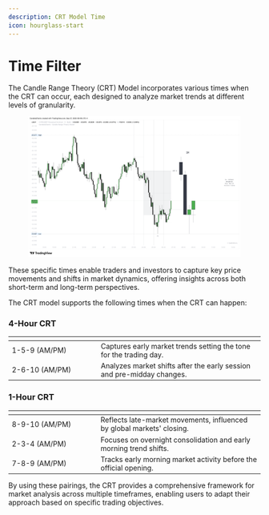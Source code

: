 ```yaml
---
description: CRT Model Time
icon: hourglass-start
---
```


# Time Filter

The Candle Range Theory (CRT) Model incorporates various times when the CRT can occur, each designed to analyze market trends at different levels of granularity.

<figure><img src="../../.gitbook/assets/docs-candle-range-theory-007.png" alt=""><figcaption></figcaption></figure>

These specific times enable traders and investors to capture key price movements and shifts in market dynamics, offering insights across both short-term and long-term perspectives.

The CRT model supports the following times when the CRT can happen:

### 4-Hour CRT

<table><thead><tr><th width="163.7265625"></th><th></th></tr></thead><tbody><tr><td>1-5-9 (AM/PM)</td><td>Captures early market trends setting the tone for the trading day.</td></tr><tr><td>2-6-10 (AM/PM)</td><td>Analyzes market shifts after the early session and pre-midday changes.</td></tr></tbody></table>

### 1-Hour CRT

<table><thead><tr><th width="163.234375"></th><th></th></tr></thead><tbody><tr><td>8-9-10 (AM/PM)</td><td>Reflects late-market movements, influenced by global markets' closing.</td></tr><tr><td>2-3-4 (AM/PM)</td><td>Focuses on overnight consolidation and early morning trend shifts.</td></tr><tr><td>7-8-9 (AM/PM)</td><td>Tracks early morning market activity before the official opening.</td></tr></tbody></table>

By using these pairings, the CRT provides a comprehensive framework for market analysis across multiple timeframes, enabling users to adapt their approach based on specific trading objectives.
